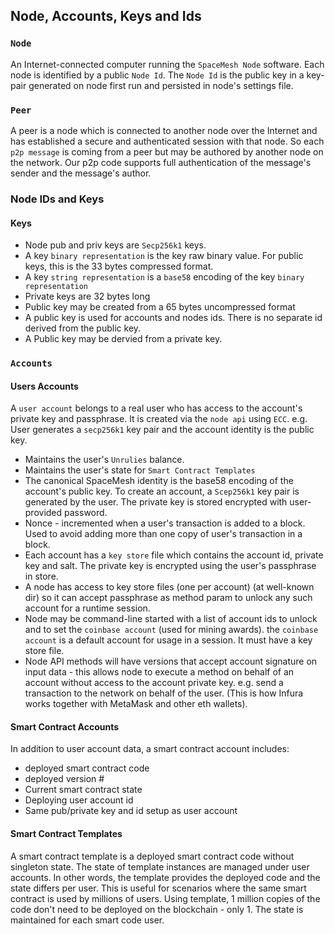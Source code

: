 ## Node, Accounts, Keys and Ids

### `Node`
An Internet-connected computer running the `SpaceMesh Node` software. Each node is identified by a public `Node Id`. 
The `Node Id` is the public key in a key-pair generated on node first run and persisted in node's settings file.

### `Peer`
A peer is a node which is connected to another node over the Internet and has established a secure and authenticated session with that node. 
So each `p2p message` is coming from a peer but may be authored by another node on the network. Our p2p code supports full authentication of the message's sender and the message's author.

### Node IDs and Keys

#### Keys
- Node pub and priv keys are `Secp256k1` keys.
- A key `binary representation` is the key raw binary value. For public keys, this is the 33 bytes compressed format.
- A key `string representation` is a `base58` encoding of the key `binary representation`
- Private keys are 32 bytes long
- Public key may be created from a 65 bytes uncompressed format
- A public key is used for accounts and nodes ids. There is no separate id derived from the public key.
- A Public key may be dervied from a private key.

### `Accounts`

#### Users Accounts
A `user account` belongs to a real user who has access to the account's private key and passphrase. 
It is created via the `node api` using `ECC`. e.g. User generates a `secp256k1` key pair and the account identity is the public key.

- Maintains the user's `Unrulies` balance.
- Maintains the user's state for `Smart Contract Templates`
- The canonical SpaceMesh identity is the base58 encoding of the account's public key.
To create an account, a `Scep256k1` key pair is generated by the user. The private key is stored encrypted with user-provided password.
- Nonce - incremented when a user's transaction is added to a block. Used to avoid adding more than one copy of user's transaction in a block.
- Each account has a `key store` file which contains the account id, private key and salt. The private key is encrypted using the user's passphrase in store.
- A node has access to key store files (one per account) (at well-known dir) so it can accept passphrase as method param to unlock any such account for a runtime session.
- Node may be command-line started with a list of account ids to unlock and to set the `coinbase account` (used for mining awards). the `coinbase account` is a default account for usage in a session. It must have a key store file.
- Node API methods will have versions that accept account signature on input data - this allows node to execute a method on behalf of an account without access to the account private key. e.g. send a transaction to the network on behalf of the user. (This is how Infura works together with MetaMask and other eth wallets).

#### Smart Contract Accounts
In addition to user account data, a smart contract account includes:
- deployed smart contract code
- deployed version #
- Current smart contract state
- Deploying user account id
- Same pub/private key and id setup as user account

#### Smart Contract Templates
A smart contract template is a deployed smart contract code without singleton state. The state of template instances are managed under user accounts. In other words, the template provides the deployed code and the state differs per user. This is useful for scenarios where the same smart contract is used by millions of users. Using template, 1 million copies of the code don't need to be deployed on the blockchain - only 1. The state is maintained for each smart code user.




